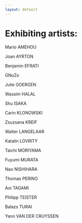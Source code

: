 ```yaml
---
layout: default
---
```


# Exhibiting artists:

Mario AMEHOU

Joan AYRTON

Benjamin EFRATI

GNoZo

Julie GOERGEN

Wassim HALAL

Shu ISAKA

Carin KLONOWSKI

Zsuzsana KREIF

Walter LANGELAAR

Katalin LOVRITY

Taichi MORIYAMA

Fuyumi MURATA

Nao NISHIHARA

Thomas PERINO

Aoi TAGAMI

Philipp TEISTER

Balazs TURAI

Yann VAN DER CRUYSSEN
